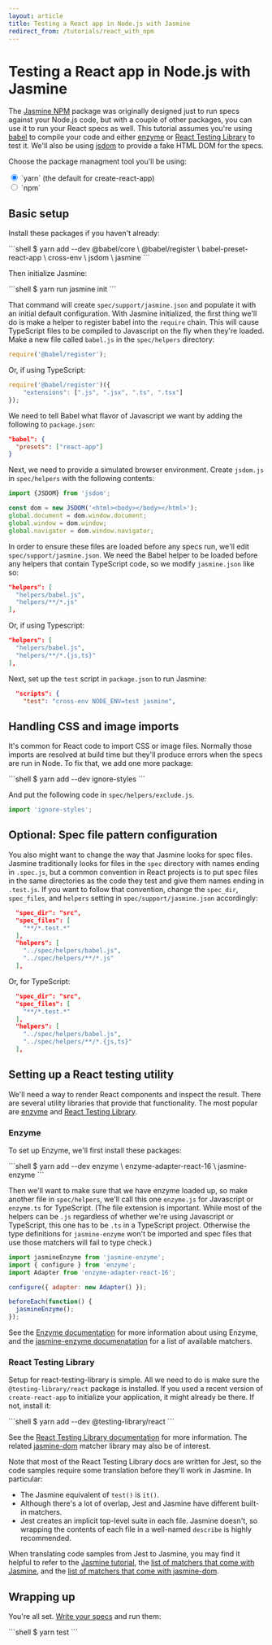 ```yaml
---
layout: article
title: Testing a React app in Node.js with Jasmine
redirect_from: /tutorials/react_with_npm
---
```


<style>
	#react-with-node-root.npm-selected .yarn { display: none; }
	#react-with-node-root.yarn-selected .npm { display: none; }
</style>

<div id="react-with-node-root" class="yarn-selected" markdown="1">

# Testing a React app in Node.js with Jasmine

The [Jasmine NPM](/setup/nodejs.html) package was originally designed just to 
run specs against your Node.js code, but with a couple of other packages, you 
can use it to run your React specs as well. This tutorial assumes you're using 
[babel](https://www.npmjs.com/package/babel) to compile your code and either
[enzyme](https://www.npmjs.com/package/enzyme) or 
[React Testing Library](https://www.npmjs.com/package/@testing-library/react) 
to test it. We'll also be using [jsdom](https://www.npmjs.com/package/jsdom) 
to provide a fake HTML DOM for the specs.

Choose the package managment tool you'll be using:

<label>
	<input type="radio" name="mgr" value="yarn" checked>
	`yarn` (the default for create-react-app)
</label><br>
<label>
	<input type="radio" name="mgr" value="npm">
	`npm`
</label>


## Basic setup

Install these packages if you haven't already:

<div class="yarn" markdown="1">
```shell
$ yarn add --dev @babel/core \
                 @babel/register \
                 babel-preset-react-app \
                 cross-env \
                 jsdom \
                 jasmine
```
</div>
<div class="npm" markdown="1">
```shell
$ npm install --save-dev @babel/core \
                         @babel/register \
                         babel-preset-react-app \
                         cross-env \
                         jsdom \
                         jasmine
```
</div>

Then initialize Jasmine:

<div class="yarn" markdown="1">
```shell
$ yarn run jasmine init
```
</div>
<div class="npm" markdown="1">
```shell
$ npx jasmine init
```
</div>

That command will create `spec/support/jasmine.json` and populate it with an
initial default configuration. With Jasmine initialized, the first thing we'll 
do is make a helper to register babel into the `require` chain. This will cause 
TypeScript files to be compiled to Javascript on the fly when they're loaded. 
Make a new file called `babel.js` in the `spec/helpers` directory:

```javascript
require('@babel/register');
```

Or, if using TypeScript:

```javascript
require('@babel/register')({
    "extensions": [".js", ".jsx", ".ts", ".tsx"]
});
```

We need to tell Babel what flavor of Javascript we want by adding the following 
to `package.json`:

```json
"babel": {
  "presets": ["react-app"]
}
```

Next, we need to provide a simulated browser environment. Create `jsdom.js` in
`spec/helpers` with the following contents:

```javascript
import {JSDOM} from 'jsdom';

const dom = new JSDOM('<html><body></body></html>');
global.document = dom.window.document;
global.window = dom.window;
global.navigator = dom.window.navigator;
```

In order to ensure these files are loaded before any specs run, we'll edit 
`spec/support/jasmine.json`. We need the Babel helper to be loaded before any
helpers that contain TypeScript code, so we modify `jasmine.json` like so:

```json
"helpers": [
  "helpers/babel.js",
  "helpers/**/*.js"
],
```

Or, if using Typescript:

```json
"helpers": [
  "helpers/babel.js",
  "helpers/**/*.{js,ts}"
],
```

Next, set up the `test` script in `package.json` to run Jasmine:

```json
  "scripts": {
    "test": "cross-env NODE_ENV=test jasmine",
```


## Handling CSS and image imports

It's common for React code to import CSS or image files. Normally those imports
are resolved at build time but they'll produce errors when the specs are run in 
Node. To fix that, we add one more package:

<div class="yarn" markdown="1">
```shell
$ yarn add --dev ignore-styles
```
</div>
<div class="npm" markdown="1">
```shell
$ npm install --save-dev ignore-styles
```
</div>

And put the following code in `spec/helpers/exclude.js`.

```javascript
import 'ignore-styles';
```

## Optional: Spec file pattern configuration

You also might want to change the way that Jasmine looks for spec files. 
Jasmine traditionally looks for files in the `spec` directory with names ending
in `.spec.js`, but a common convention in React projects is to put spec files
in the same directories as the code they test and give them names ending in 
`.test.js`. If you want to follow that convention, change the `spec_dir`,
`spec_files`, and `helpers` setting in `spec/support/jasmine.json` accordingly:

```json
  "spec_dir": "src",
  "spec_files": [
    "**/*.test.*"
  ],
  "helpers": [
    "../spec/helpers/babel.js",
    "../spec/helpers/**/*.js"
  ],
```

Or, for TypeScript:
```json
  "spec_dir": "src",
  "spec_files": [
    "**/*.test.*"
  ],
  "helpers": [
    "../spec/helpers/babel.js",
    "../spec/helpers/**/*.{js,ts}"
  ],
```


## Setting up a React testing utility

We'll need a way to render React components and inspect the result. There are
several utility libraries that provide that functionality. The most popular are
[enzyme](https://www.npmjs.com/package/enzyme) and 
[React Testing Library](https://www.npmjs.com/package/@testing-library/react).


### Enzyme

To set up Enzyme, we'll first install these packages:

<div class="yarn" markdown="1">
```shell
$ yarn add --dev enzyme \
                 enzyme-adapter-react-16 \
                 jasmine-enzyme
```
</div>
<div class="npm" markdown="1">
```shell
$ npm install --save-dev enzyme \
                         enzyme-adapter-react-16 \
                         jasmine-enzyme
```
</div>

Then we'll want to make sure that we have enzyme loaded up, so make another
file in `spec/helpers`, we'll call this one `enzyme.js` for Javascript or
`enzyme.ts` for TypeScript. (The file extension is important. While most of the
helpers can be `.js` regardless of whether we're using Javascript or 
TypeScript, this one has to be `.ts` in a TypeScript project. Otherwise the 
type definitions for `jasmine-enzyme` won't be imported and spec files that use 
those matchers will fail to type check.)

```javascript
import jasmineEnzyme from 'jasmine-enzyme';
import { configure } from 'enzyme';
import Adapter from 'enzyme-adapter-react-16';

configure({ adapter: new Adapter() });

beforeEach(function() {
  jasmineEnzyme();
});
```

See the
[Enzyme documentation](https://enzymejs.github.io/enzyme/)
for more information about using Enzyme, and the 
[jasmine-enzyme documenatation](https://github.com/FormidableLabs/enzyme-matchers/blob/master/packages/jasmine-enzyme/README.md)
for a list of available matchers.


### React Testing Library

Setup for react-testing-library is simple. All we need to do is make sure the
`@testing-library/react` package is installed. If you used a recent version of
`create-react-app` to initialize your application, it might already be there.
If not, install it:

<div class="yarn" markdown="1">
```shell
$ yarn add --dev @testing-library/react
```
</div>
<div class="npm" markdown="1">
```shell
$ npm install --save-dev @testing-library/react
```
</div>

See the
[React Testing Library documentation](https://testing-library.com/docs/react-testing-library/intro)
for more information. The related
[jasmine-dom](https://github.com/testing-library/jasmine-dom) matcher library
may also be of interest.

Note that most of the React Testing Library docs are written for Jest, so the
code samples require some translation before they'll work in Jasmine. In
particular:

* The Jasmine equivalent of `test()` is `it()`.
* Although there's a lot of overlap, Jest and Jasmine have different built-in
  matchers.
* Jest creates an implicit top-level suite in each file. Jasmine doesn't, so
  wrapping the contents of each file in a well-named `describe` is highly
  recommended.

When translating code samples from Jest to Jasmine, you may find it helpful to
refer to the [Jasmine tutorial](/tutorials/your_first_suite), the
[list of matchers that come with Jasmine](/api/edge/matchers.html), and the
[list of matchers that come with jasmine-dom](https://github.com/testing-library/jasmine-dom#custom-matchers).


## Wrapping up

You're all set. [Write your specs](/tutorials/your_first_suite.html) and run 
them:

<div class="yarn" markdown="1">
```shell
$ yarn test
```
</div>
<div class="npm" markdown="1">
```shell
$ npm test
```
</div>

<script>
	(function() {
		var buttons = document.querySelectorAll('input[name=mgr]');
		var root = document.getElementById('react-with-node-root');
		Array.prototype.forEach.call(buttons, function(btn) {
			btn.addEventListener('click', function() {
				root.classList.remove('npm-selected');
				root.classList.remove('yarn-selected');
				root.classList.add(btn.value + '-selected');
			});
		});
	}());
</script>

</div>
